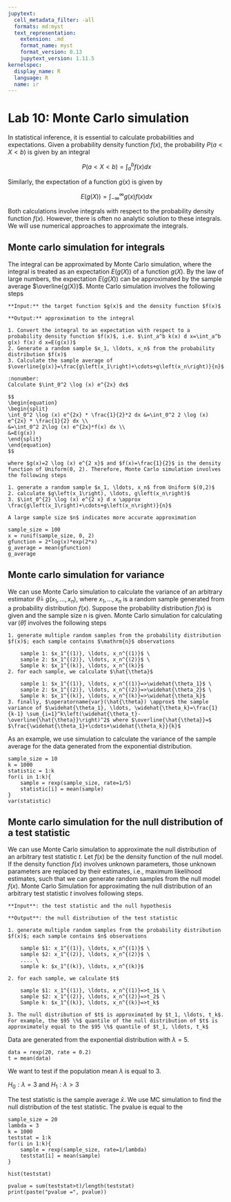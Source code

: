 ```yaml
---
jupytext:
  cell_metadata_filter: -all
  formats: md:myst
  text_representation:
    extension: .md
    format_name: myst
    format_version: 0.13
    jupytext_version: 1.11.5
kernelspec:
  display_name: R
  language: R
  name: ir
---
```



# Lab 10: Monte Carlo simulation

In statistical inference, it is essential to calculate probabilities and expectations. Given a probability density function $f(x)$, the probability $P(a<X<b)$ is given by an integral

$$P(a<X<b)=\int_a^bf(x)dx $$

Similarly, the expectation of a function $g(x)$ is given by

$$E(g(X))=\int_{-\infty}^{\infty}g(x)f(x)dx$$

Both calculations involve integrals with respect to the probability density function $f(x)$. However, there is often no analytic solution to these integrals. We will use numerical approaches to approximate the integrals.  

## Monte carlo simulation for integrals
The integral can be approximated by Monte Carlo simulation, where the integral is treated as an expectation $E(g(X))$ of a function $g(X)$. By the law of large numbers, the expectation $E(g(X))$ can be approximated by the sample average $\overline{g(X)}$. Monte Carlo simulation involves the following steps 

```{prf:algorithm}
**Input:** the target function $g(x)$ and the density function $f(x)$

**Output:** approximation to the integral

1. Convert the integral to an expectation with respect to a probability density function $f(x)$, i.e. $\int_a^b k(x) d x=\int_a^b g(x) f(x) d x=E(g(x))$
2. Generate a random sample $x_1, \ldots, x_n$ from the probability distribution $f(x)$
3. Calculate the sample average of $\overline{g(x)}=\frac{g\left(x_1\right)+\cdots+g\left(x_n\right)}{n}$

```

```{prf:example}
:nonumber:
Calculate $\int_0^2 \log (x) e^{2x} dx$

$$
\begin{equation}
\begin{split}
\int_0^2 \log (x) e^{2x} * \frac{1}{2}*2 dx &=\int_0^2 2 \log (x) e^{2x} * \frac{1}{2} dx \\
&=\int_0^2 2\log (x) e^{2x}*f(x) dx \\
&=E(g(x))
\end{split}
\end{equation}
$$ 

where $g(x)=2 \log (x) e^{2 x}$ and $f(x)=\frac{1}{2}$ is the density function of Uniform(0, 2). Therefore, Monte Carlo simulation involves the following steps

1. generate a random sample $x_1, \ldots, x_n$ from Uniform $(0,2)$
2. calculate $g\left(x_1\right), \ldots, g\left(x_n\right)$
3. $\int_0^{2} \log (x) e^{2 x} d x \approx \frac{g\left(x_1\right)+\cdots+g\left(x_n\right)}{n}$

A large sample size $n$ indicates more accurate approximation
```

```{code-cell}
sample_size = 100
x = runif(sample_size, 0, 2)
gfunction = 2*log(x)*exp(2*x)
g_average = mean(gfunction)
g_average
```

## Monte carlo simulation for variance
We can use Monte Carlo simulation to calculate the variance of an arbitrary estimator $\hat{\theta}=$ $g\left(x_1, \ldots, x_n\right)$, where $x_1, \ldots, x_n$ is a random sample generated from a probability distribution $f(x)$. Suppose the probability distribution $f(x)$ is given and the sample size $\mathrm{n}$ is given. Monte Carlo simulation for calculating $\operatorname{var}(\hat{\theta})$ involves the following steps

```{prf:algorithm}
1. generate multiple random samples from the probability distribution $f(x)$; each sample contains $\mathrm{n}$ observations

    sample 1: $x_1^{(1)}, \ldots, x_n^{(1)}$ \
    sample 2: $x_1^{(2)}, \ldots, x_n^{(2)}$ \
    Sample k: $x_1^{(k)}, \ldots, x_n^{(k)}$
2. for each sample, we calculate $\hat{\theta}$

    sample 1: $x_1^{(1)}, \ldots, x_n^{(1)}=>\widehat{\theta_1}$ \
    sample 2: $x_1^{(2)}, \ldots, x_n^{(2)}=>\widehat{\theta_2}$ \
    Sample k: $x_1^{(k)}, \ldots, x_n^{(k)}=>\widehat{\theta_k}$
3. finally, $\operatorname{var}(\hat{\theta}) \approx$ the sample variance of $\widehat{\theta_1}, \ldots, \widehat{\theta_k}=\frac{1}{k-1} \sum_{i=1}^k\left(\widehat{\theta_t}-\overline{\hat{\theta}}\right)^2$ where $\overline{\hat{\theta}}=$ $\frac{\widehat{\theta_1}+\cdots+\widehat{\theta_k}}{k}$
```

As an example, we use simulation to calculate the variance of the sample average for the data generated from the exponential distribution.

```{code-cell}
sample_size = 10
k = 1000
statistic = 1:k
for(i in 1:k){
	sample = rexp(sample_size, rate=1/5)
	statistic[i] = mean(sample)
}
var(statistic)
```

## Monte carlo simulation for the null distribution of a test statistic
We can use Monte Carlo simulation to approximate the null distribution of an arbitrary test statistic $t$. Let $f(x)$ be the density function of the null model. If the density function $f(x)$ involves unknown parameters, those unknown parameters are replaced by their estimates, i.e., maximum likelihood estimates, such that we can generate random samples from the null model $f(x)$. Monte Carlo Simulation for approximating the null distribution of an arbitrary test statistic $t$ involves following steps.

```{prf:algorithm}
**Input**: the test statistic and the null hypothesis

**Output**: the null distribution of the test statistic

1. generate multiple random samples from the probability distribution $f(x)$; each sample contains $n$ observations

    sample $1: x_1^{(1)}, \ldots, x_n^{(1)}$ \
    sample $2: x_1^{(2)}, \ldots, x_n^{(2)}$ \
    .... \
    sample k: $x_1^{(k)}, \ldots, x_n^{(k)}$

2. for each sample, we calculate $t$

    sample $1: x_1^{(1)}, \ldots, x_n^{(1)}=>t_1$ \
    sample $2: x_1^{(2)}, \ldots, x_n^{(2)}=>t_2$ \
    Sample k: $x_1^{(k)}, \ldots, x_n^{(k)}=>t_k$

3. The null distribution of $t$ is approximated by $t_1, \ldots, t_k$. For example, the $95 \%$ quantile of the null distribution of $t$ is approximately equal to the $95 \%$ quantile of $t_1, \ldots, t_k$
```

Data are generated from the exponential distribution with $\lambda = 5$. 

```{code-cell}
data = rexp(20, rate = 0.2)
t = mean(data)
```
We want to test if the population mean $\lambda$ is equal to 3. 

$H_0: \lambda = 3$ and $H_1: \lambda > 3$

The test statistic is the sample average $\bar{x}$. We use MC simulation to find the null distribution of the test statistic. The pvalue is equal to the 

```{code-cell}
sample_size = 20
lambda = 3
k = 1000
teststat = 1:k
for(i in 1:k){
	sample = rexp(sample_size, rate=1/lambda)
	teststat[i] = mean(sample)
}

hist(teststat)

pvalue = sum(teststat>t)/length(teststat)
print(paste("pvalue =", pvalue))
```


